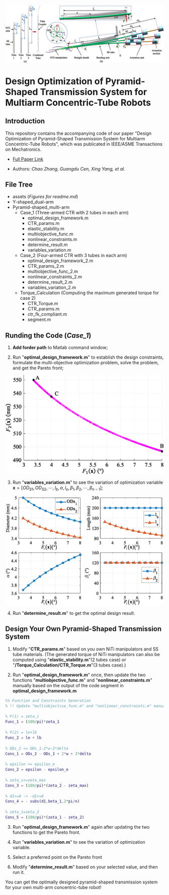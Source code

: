 <img src="assets/transmission_system_diagram.png">

# Design Optimization of Pyramid-Shaped Transmission System for Multiarm Concentric-Tube Robots

## Introduction
This repository contains the accompanying code of our paper "Design Optimization of Pyramid-Shaped Transmission System for Multiarm Concentric-Tube Robots", which was publicated in IEEE/ASME Transactions on Mechatronics.

* [Full Paper Link](https://ieeexplore.ieee.org/abstract/document/10386074)

* Authors: *Chao Zhang, Guangdu Cen, Xing Yang, et al.*


## File Tree

* assets (*Figures for readme.md*)
* Y-shaped_dual-arm
* Pyramid-shaped_multi-arm
  * Case_1 (Three-armed CTR with 2 tubes in each arm)
    * optimal_design_framework.m
    * CTR_params.m
    * elastic_stability.m
    * multiobjective_func.m
  	 * nonlinear_constraints.m
    * determine_result.m
  	 * variables_variation.m
  * Case_2 (Four-armed CTR with 3 tubes in each arm)
    * optimal_design_framework_2.m
    * CTR_params_2.m
    * multiobjective_func_2.m
  	 * nonlinear_constraints_2.m
    * determine_result_2.m
  	 * variables_variation_2.m
  * Torque_Calculation (Computing the maximum generated torque for case 2) 
    * CTR_Torque.m
    * CTR_params.m
    * ctr_fk_compliant.m
    * segment.m

## Runding the Code (*Case_1*)
1. **Add forder path** to Matlab command window;

2. Run "**optimal_design_framework.m**" to establish the design constraints, formulate the multi-objective optimization problem, solve the problem, and get the Pareto front;

<img src="assets/pareto_front.png">

3. Run "**variables_variation.m**" to see the variation of optimization variable $\mathbf{x}=[OD_{S1}, OD_{S2},\cdots,l_b, \alpha, l_e, \beta_1,\beta_2,\cdots,\beta_{n-1}]$; 

<img src="assets/variable_variation.png">

4. Run "**determine_result.m**" to get the optimal design result.


## Design Your Own Pyramid-Shaped Transmission System
1. Modify "**CTR_params.m**" based on you own NiTi manipulators and SS tube materials. (The generated torque of NiTi manipulators can also be computed using "**elastic_stability.m**"(2 tubes case) or "**/Torque_Calculation/CTR_Torque.m**"(3 tubes case).)

2. Run "**optimal_design_framework.m**" once, then update the two functions "**multiobjective_func.m**" and "**nonlinear_constraints.m**" manually based on the output of the code segment in **optimal_design_framework.m**

```matlab
%% Function and Constraints Generation
% !! Update "multiobjective_func.m" and "nonlinear_constraints.m" manually

% F(1) = zeta_i
Func_1 = (180/pi)*zeta_1

% F(2) = le+lb
Func_2 = le + lb

% ODs_2 <= ODs_1-2*w-2*delta
Cons_1 = ODs_2 - ODs_1 + 2*w + 2*delta

% epsilon <= epsilon_e
Cons_2 = epsilon - epsilon_e

% zeta_i<=zeta_max
Cons_3 = (180/pi)*(zeta_2 - zeta_max)

% d1>=0 -> -d1<=0
Cons_4 = - subs(d1,beta_1,2*pi/n)

% zeta_1=zeta_2
Cons_5 = (180/pi)*(zeta_1 - zeta_2)
```
3. Run "**optimal_design_framework.m**" again after updating the two functions to get the Pareto front.

4. Run "**variables_variation.m**" to see the variation of optimization variable.

5. Select a preferred point on the Pareto front

6. Modify "**determine_result.m**" based on your selected value, and then run it.

You can get the optimally designed pyramid-shaped transmission system for your own multi-arm concentric-tube robot!
